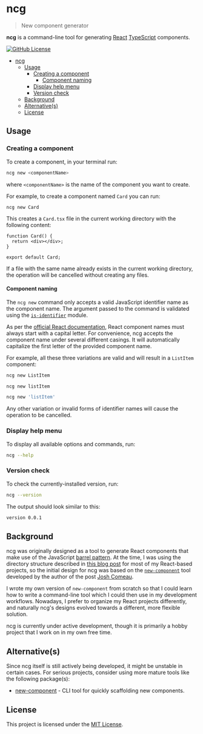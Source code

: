 # ncg

> New component generator

**ncg** is a command-line tool for generating [React][react] [TypeScript][typescript] components.

[![GitHub License](https://img.shields.io/github/license/bllio/bllio.github.io)](LICENSE)

- [ncg](#ncg)
  - [Usage](#usage)
    - [Creating a component](#creating-a-component)
      - [Component naming](#component-naming)
    - [Display help menu](#display-help-menu)
    - [Version check](#version-check)
  - [Background](#background)
  - [Alternative(s)](#alternatives)
  - [License](#license)

## Usage

### Creating a component

To create a component, in your terminal run:

```sh
ncg new <componentName>
```

where `<componentName>` is the name of the component you want to create.

For example, to create a component named `Card` you can run:

```
ncg new Card
```

This creates a `Card.tsx` file in the current working directory with the following content:

```tsx
function Card() {
  return <div></div>;
}

export default Card;
```

If a file with the same name already exists in the current working directory, the operation will be cancelled without creating any files.

#### Component naming

The `ncg new` command only accepts a valid JavaScript identifier name as the component name. The argument passed to the command is validated using the [`is-identifier`][is-identifier] module.

As per the [official React documentation][react-component-casing], React component names must always start with a capital letter. For convenience, ncg accepts the component name under several different casings. It will automatically capitalize the first letter of the provided component name.

For example, all these three variations are valid and will result in a `ListItem` component:

```sh
ncg new ListItem

ncg new listItem

ncg new 'listItem'
```

Any other variation or invalid forms of identifier names will cause the operation to be cancelled.

### Display help menu

To display all available options and commands, run:

```sh
ncg --help
```

### Version check

To check the currently-installed version, run:

```sh
ncg --version
```

The output should look similar to this:

```sh
version 0.0.1
```

## Background

ncg was originally designed as a tool to generate React components that make use of the JavaScript [barrel pattern][barrel]. At the time, I was using the directory structure described in [this blog post][directory-structure-post] for most of my React-based projects, so the initial design for ncg was based on the [`new-component`][new-component] tool developed by the author of the post [Josh Comeau][joshwcomeau].

I wrote my own version of `new-component` from scratch so that I could learn how to write a command-line tool which I could then use in my development workflows. Nowadays, I prefer to organize my React projects differently, and naturally ncg's designs evolved towards a different, more flexible solution.

ncg is currently under active development, though it is primarily a hobby project that I work on in my own free time.

## Alternative(s)

Since ncg itself is still actively being developed, it might be unstable in certain cases. For serious projects, consider using more mature tools like the following package(s):

- [new-component][new-component] - CLI tool for quickly scaffolding new components.

## License

This project is licensed under the [MIT License](LICENSE).

<!-- URLs -->

[react]: https://react.dev/
[typescript]: https://www.typescriptlang.org/
[is-identifier]: https://github.com/sindresorhus/is-identifier
[react-component-casing]: https://react.dev/learn#:~:text=React%20component%20names%20must%20always%20start%20with%20a%20capital%20letter
[directory-structure-post]: https://www.joshwcomeau.com/react/file-structure/
[barrel]: https://basarat.gitbook.io/typescript/main-1/barrel
[new-component]: https://github.com/joshwcomeau/new-component
[joshwcomeau]: https://github.com/joshwcomeau
[generate-react-cli]: https://github.com/arminbro/generate-react-cli
